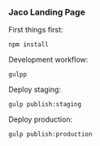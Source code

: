 ### Jaco Landing Page

First things first:
```
npm install
```
Development workflow:
```
gulpp
```
Deploy staging:
```
gulp publish:staging
```
Deploy production:
```
gulp publish:production
```